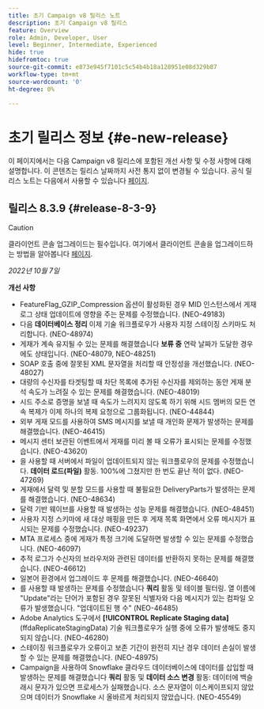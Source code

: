 ```yaml
---
title: 초기 Campaign v8 릴리스 노트
description: 초기 Campaign v8 릴리스
feature: Overview
role: Admin, Developer, User
level: Beginner, Intermediate, Experienced
hide: true
hidefromtoc: true
source-git-commit: e873e945f7101c5c54b4b18a128951e08d329b87
workflow-type: tm+mt
source-wordcount: '0'
ht-degree: 0%

---
```


# 초기 릴리스 정보 {#e-new-release}

이 페이지에서는 다음 Campaign v8 릴리스에 포함된 개선 사항 및 수정 사항에 대해 설명합니다. 이 콘텐츠는 릴리스 날짜까지 사전 통지 없이 변경될 수 있습니다. 공식 릴리스 노트는 다음에서 사용할 수 있습니다 [페이지](../start/release-notes.md).

## 릴리스 8.3.9 {#release-8-3-9}

>[!CAUTION]
>
> 클라이언트 콘솔 업그레이드는 필수입니다. 여기에서 클라이언트 콘솔을 업그레이드하는 방법을 알아봅니다 [페이지](../start/connect.md#download-ac-console).

_2022년 10월 7일_

**개선 사항**

* FeatureFlag_GZIP_Compression 옵션이 활성화된 경우 MID 인스턴스에서 게재 로그 상태 업데이트에 영향을 주는 문제를 수정했습니다. (NEO-49183)
* 다음 **데이터베이스 정리** 이제 기술 워크플로우가 사용자 지정 스테이징 스키마도 처리합니다. (NEO-48974)
* 게재가 계속 유지될 수 있는 문제를 해결했습니다 **보류 중** 연락 날짜가 도달한 경우에도 상태입니다. (NEO-48079, NEO-48251)
* SOAP 호출 중에 잘못된 XML 문자열을 처리할 때 안정성을 개선했습니다. (NEO-48027)
* 대량의 수신자를 타겟팅할 때 차단 목록에 추가된 수신자를 제외하는 동안 게재 분석 속도가 느려질 수 있는 문제를 해결했습니다. (NEO-48019)
* 시드 주소로 증명을 보낼 때 속도가 느려지지 않도록 하기 위해 시드 멤버의 모든 연속 복제가 이제 하나의 복제 요청으로 그룹화됩니다. (NEO-44844)
* 외부 게재 모드를 사용하여 SMS 메시지를 보낼 때 개인화 문제가 발생하는 문제를 해결했습니다. (NEO-46415)
* 메시지 센터 보관된 이벤트에서 게재를 미리 볼 때 오류가 표시되는 문제를 수정했습니다. (NEO-43620)
* 을 사용할 때 서버에서 파일이 업데이트되지 않는 워크플로우의 문제를 수정했습니다. **데이터 로드(파일)** 활동. 100%에 그쳤지만 한 번도 끝난 적이 없다. (NEO-47269)
* 게재에서 달력 및 분할 모드를 사용할 때 불필요한 DeliveryParts가 발생하는 문제를 해결했습니다. (NEO-48634)
* 달력 기반 웨이브를 사용할 때 발생하는 성능 문제를 해결했습니다. (NEO-48451)
* 사용자 지정 스키마에 새 대상 매핑을 만든 후 게재 목록 화면에서 오류 메시지가 표시되는 문제를 수정했습니다. (NEO-49237)
* MTA 프로세스 중에 게재가 특정 크기에 도달하면 발생할 수 있는 문제를 수정했습니다. (NEO-46097)
* 추적 로그가 수신자의 브라우저와 관련된 데이터를 반환하지 못하는 문제를 해결했습니다. (NEO-46612)
* 일본어 환경에서 업그레이드 후 문제를 해결했습니다. (NEO-46640)
* 를 사용할 때 발생하는 문제를 수정했습니다 **쿼리** 활동 및 테이블 필터링. 열 이름에 &quot;Update&quot;라는 단어가 포함된 경우 잘못된 식별자와 다음 메시지가 있는 컴파일 오류가 발생했습니다. &quot;업데이트된 행 수&quot; (NEO-46485)
* Adobe Analytics 도구에서 **[!UICONTROL Replicate Staging data]** (ffdaReplicateStagingData) 기술 워크플로우가 실행 중에 오류가 발생해도 중지되지 않습니다. (NEO-46280)
* 스테이징 워크플로우가 오류이고 보존 기간이 완전히 지난 경우 데이터 손실이 발생할 수 있는 문제를 해결했습니다. (NEO-48975)
* Campaign을 사용하여 Snowflake 클라우드 데이터베이스에 데이터를 삽입할 때 발생하는 문제를 해결했습니다 **쿼리** 활동 및 **데이터 소스 변경** 활동: 데이터에 백슬래시 문자가 있으면 프로세스가 실패했습니다. 소스 문자열이 이스케이프되지 않았으며 데이터가 Snowflake 시 올바르게 처리되지 않았습니다. (NEO-45549)
